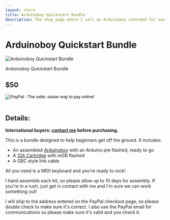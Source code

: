 ```yaml
---
layout: store
title: Arduinoboy Quickstart Bundle
description: The shop page where I sell an Arduinoboy intended for use with the Nintendo Gameboy and MIDI
---
```

# Arduinoboy Quickstart Bundle

<div class="gallery">
	<img src="{{ site.baseurl }}public/images/aboyquickstart/1.png" alt="Arduinoboy Quickstart Bundle" id="gallery_image">
	<p id="gallery_subtitle">Arduinoboy Quickstart Bundle</p>
</div>

## $50

<table>
<form target="paypal" action="https://www.paypal.com/cgi-bin/webscr" method="post">
<input type="hidden" name="cmd" value="_s-xclick">
<input type="hidden" name="hosted_button_id" value="WL7HJNP5CLC4Y">
<input type="image" src="/public/images/addtocart.png" border="0" name="submit" alt="PayPal - The safer, easier way to pay online!">
</form>
</table>

## Details:

**International buyers: [contact me](mailto:bro@catskull.net) before purchasing.**

This is a bundle designed to help beginners get off the ground. It includes:

 - An assembled [Arduinoboy](http://shop.catskull.net/arduinoboy) with an Arduino pre flashed, ready to go
 - A [32k Cartridge](http://shop.catskull.net/32kcart) with mGB flashed
 - A GBC style link cable

 All you need is a MIDI keyboard and you're ready to rock!
 
I hand assemble each kit, so please allow up to 10 days for assembly. If you're in a rush, just get in contact with me and I'm sure we can work something out!

I will ship to the address entered on the PayPal checkout page, so please double check to make sure it's correct. I also use the PayPal email for communications so please make sure it's valid and you check it.
